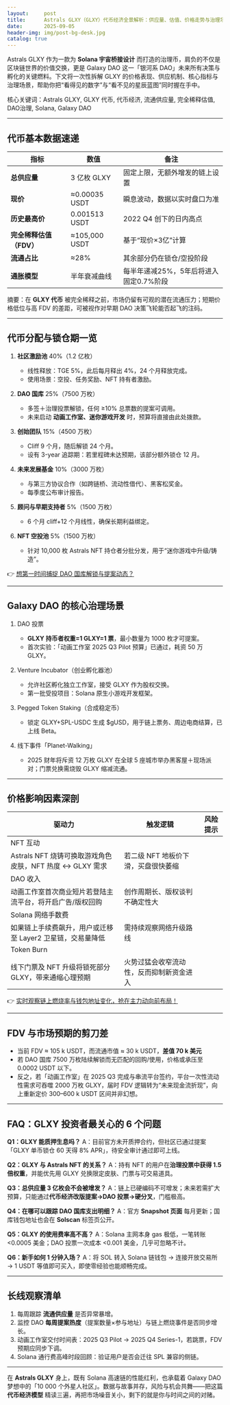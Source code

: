```yaml
---
layout:     post
title:      Astrals GLXY（GLXY）代币经济全景解析：供应量、估值、价格走势与治理场景
date:       2025-09-05
header-img: img/post-bg-desk.jpg
catalog: true
---
```


Astrals GLXY 作为一款为 **Solana 宇宙桥接设计** 而打造的治理币，肩负的不仅是区块链世界的价值交换，更是 Galaxy DAO 这一「银河系 DAO」未来所有决策与孵化的关键燃料。下文将一次性拆解 GLXY 的价格表现、供应机制、核心指标与治理场景，帮助你把“看得见的数字”与“看不见的星辰蓝图”同时握在手中。

核心关键词：Astrals GLXY, GLXY 代币, 代币经济, 流通供应量, 完全稀释估值, DAO治理, Solana, Galaxy DAO  

---

## 代币基本数据速递

| 指标 | 数值 | 备注 |
|---|---|---|
| **总供应量** | 3 亿枚 GLXY | 固定上限，无额外增发的链上设置 |
| **现价** | ≈0.00035 USDT | 瞬息波动，数据以实时盘口为准 |
| **历史最高价** | 0.001513 USDT | 2022 Q4 创下的日内高点 |
| **完全稀释估值（FDV）** | ≈105,000 USDT | 基于“现价×3亿”计算 |
| **流通占比** | ≈28% | 其余部分仍在锁仓/空投阶段 |
| **通胀模型** | 半年衰减曲线 | 每半年递减25%，5年后将进入固定0.7%阶段 |

摘要：在 **GLXY 代币** 被完全稀释之前，市场仍留有可观的潜在流通压力；短期价格低位与高 FDV 的差距，可被视作对早期 DAO 决策飞轮能否起飞的注码。

---

## 代币分配与锁仓期一览

1. **社区激励池** 40%（1.2 亿枚）  
   - 线性释放：TGE 5%，此后每月释出 4%，24 个月释放完成。  
   - 使用场景：空投、任务奖励、NFT 持有者激励。

2. **DAO 国库** 25%（7500 万枚）  
   - 多签＋治理投票解锁，任何 ≥10% 总票数的提案可调用。  
   - 未来启动 **动画工作室、迷你游戏开发** 时，预算将直接由此处拨款。

3. **创始团队** 15%（4500 万枚）  
   - Cliff 9 个月，随后解锁 24 个月。  
   - 设有 3-year 追踪期：若里程碑未达预期，该部分额外锁仓 12 月。

4. **未来发展基金** 10%（3000 万枚）  
   - 与第三方协议合作（如跨链桥、流动性借代）、黑客松奖金。  
   - 每季度公布审计报告。

5. **顾问与早期支持者** 5%（1500 万枚）  
   - 6 个月 cliff+12 个月线性，确保长期利益绑定。

6. **NFT 空投池** 5%（1500 万枚）  
   - 针对 10,000 枚 Astrals NFT 持仓者分批分发，用于“迷你游戏中升级/铸造”。

👉 [想第一时间捕捉 DAO 国库解锁与提案动态？](https://okxdog.com/)  

---

## Galaxy DAO 的核心治理场景

1. DAO 投票  
   - **GLXY 持币者权重=1 GLXY=1 票**，最小数量为 1000 枚才可提案。  
   - 首次实验：「动画工作室 2025 Q3 Pilot 预算」已通过，耗资 50 万 GLXY。

2. Venture Incubator（创业孵化器池）  
   - 允许社区孵化独立工作室，接受 GLXY 作为股权交换。  
   - 第一批受投项目：Solana 原生小游戏开发框架。

3. Pegged Token Staking（合成稳定币）  
   - 锁定 GLXY+SPL-USDC 生成 $gUSD，用于链上票务、周边电商结算，已上线 Beta。

4. 线下事件「Planet-Walking」  
   - 2025 财年将斥资 12 万枚 GLXY 在全球 5 座城市举办黑客屋＋现场派对；门票兑换需烧毁 GLXY 缩减流通。

---

## 价格影响因素深剖

| 驱动力 | 触发逻辑 | 风险提示 |
|---|---|---|
| NFT 互动  
   | Astrals NFT 烧铸可换取游戏角色皮肤，NFT 热度 ↔ GLXY 需求 | 若二级 NFT 地板价下滑，买盘很快萎缩 |
| DAO 收入  
   | 动画工作室首次商业短片若登陆主流平台，将开启广告/版权回购 | 创作周期长、版权谈判不确定性大 |
| Solana 网络手数费  
   | 如果链上手续费飙升，用户或迁移至 Layer2 卫星链，交易量降低 | 需持续观察网络升级路线 |
| Token Burn  
   | 线下门票及 NFT 升级将锁死部分 GLXY，带来通缩心理预期 | 火势过猛会收窄流动性，反而抑制新资金进入 |

👉 [实时观察链上燃烧率与钱包地址变化，抢在主力动向前布局！](https://okxdog.com/)  

---

## FDV 与市场预期的剪刀差

- 当前 FDV ≈ 105 k USDT，而流通市值 ≈ 30 k USDT，**差值 70 k 美元**  
- 若 DAO 国库 7500 万枚陆续解锁而无匹配的回购/使用，价格或承压至 0.0002 USDT 以下。  
- 反之，若「动画工作室」在 2025 Q3 完成与串流平台签约，平台一次性流动性需求可吞噬 2000 万枚 GLXY，届时 FDV 逻辑转为“未来现金流折现”，向上重新定价 300–600 k USDT 区间并非幻想。

---

## FAQ：GLXY 投资者最关心的 6 个问题

**Q1：GLXY 能质押生息吗？**
A：目前官方未开质押合约，但社区已通过提案「GLXY 单币锁仓 60 天得 8% APR」，待安全审计通过即可上线。

**Q2：GLXY 与 Astrals NFT 的关系？**
A：持有 NFT 的用户在**治理投票中获得 1.5 倍权重**，并能优先用 GLXY 兑换限定皮肤、门票与可交易道具。

**Q3：总供应量 3 亿枚会不会被增发？**
A：链上已硬编码不可增发；未来若需扩大预算，只能通过**代币经济改版提案→DAO 投票→硬分叉**，门槛极高。

**Q4：在哪可以跟踪 DAO 国库支出明细？**
A：官方 **Snapshot 页面** 每月更新；国库钱包地址也会在 **Solscan** 标签页公开。

**Q5：GLXY 的使用费率高不高？**
A：Solana 主网本身 gas 极低，一笔转账 <0.0005 美金；DAO 投票一次成本 <0.001 美金，几乎可忽略不计。

**Q6：新手如何 1 分钟入场？**
A：将 SOL 转入 Solana 链钱包 → 连接开放交易所 → 1 USDT 等值即可买入，即使零经验也能顺畅完成。

---

## 长线观察清单

1. 每周跟踪 **流通供应量** 是否异常暴增。  
2. 监控 DAO **每周提案热度**（提案数量×参与地址）与链上燃烧事件是否同步增长。  
3. 动画工作室交付时间表：2025 Q3 Pilot → 2025 Q4 Series-1，若跳票，FDV 预期应同步下调。  
4. Solana 通行费高峰时段回顾：验证用户是否会迁往 SPL 兼容的侧链。

---

在 **Astrals GLXY** 身上，既有 Solana 高速链的性能红利，也承载着 Galaxy DAO 梦想中的「10 000 个外星人社区」。数据与故事并存，风险与机会共舞——把这篇 **代币经济模型** 精读三遍，再把市场噪音关小，剩下的就是你与时间之间的对赌。